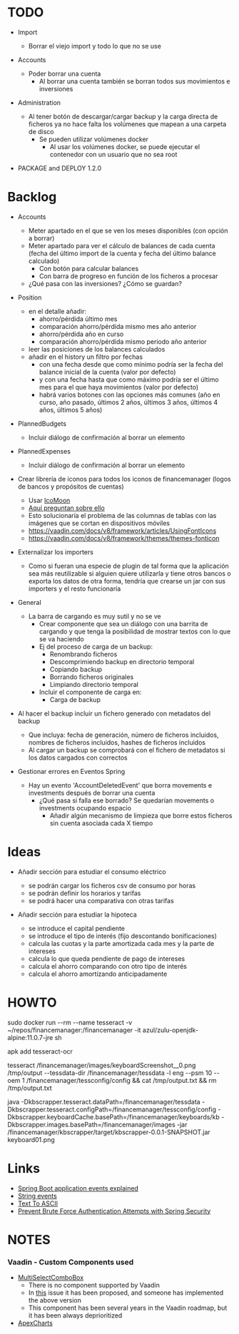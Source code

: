 # TODO

- Import
  - Borrar el viejo import y todo lo que no se use

- Accounts
  - Poder borrar una cuenta
    - Al borrar una cuenta también se borran todos sus movimientos e inversiones

- Administration
  - Al tener botón de descargar/cargar backup y la carga directa de ficheros ya no hace falta los volúmenes que mapean a una carpeta de disco
    - Se pueden utilizar volúmenes docker
      - Al usar los volúmenes docker, se puede ejecutar el contenedor con un usuario que no sea root

- PACKAGE and DEPLOY 1.2.0

# Backlog

- Accounts
  - Meter apartado en el que se ven los meses disponibles (con opción a borrar)
  - Meter apartado para ver el cálculo de balances de cada cuenta (fecha del último import de la cuenta y fecha del último balance calculado)
    - Con botón para calcular balances
    - Con barra de progreso en función de los ficheros a procesar
  - ¿Qué pasa con las inversiones? ¿Cómo se guardan?

- Position
  - en el detalle añadir:
    - ahorro/pérdida último mes
    - comparación ahorro/pérdida mismo mes año anterior
    - ahorro/pérdida año en curso
    - comparación ahorro/pérdida mismo periodo año anterior
  - leer las posiciones de los balances calculados
  - añadir en el history un filtro por fechas
    - con una fecha desde que como mínimo podría ser la fecha del balance inicial de la cuenta (valor por defecto)
    - y con una fecha hasta que como máximo podría ser el último mes para el que haya movimientos (valor por defecto)
    - habrá varios botones con las opciones más comunes (año en curso, año pasado, últimos 2 años, últimos 3 años, últimos 4 años, últimos 5 años)

- PlannedBudgets
  - Incluir diálogo de confirmación al borrar un elemento

- PlannedExpenses
  - Incluir diálogo de confirmación al borrar un elemento

- Crear librería de iconos para todos los iconos de financemanager (logos de bancos y propósitos de cuentas)
  - Usar [IcoMoon](https://icomoon.io/)
  - [Aquí preguntan sobre ello](https://vaadin.com/forum/thread/18364785/how-to-include-custom-icon-sets-with-vaadin-14-3-0)
  - Esto solucionaría el problema de las columnas de tablas con las imágenes que se cortan en dispositivos móviles
  - https://vaadin.com/docs/v8/framework/articles/UsingFontIcons
  - https://vaadin.com/docs/v8/framework/themes/themes-fonticon

- Externalizar los importers
  - Como si fueran una especie de plugin de tal forma que la aplicación sea más reutilizable
    si alguien quiere utilizarla y tiene otros bancos o exporta los datos de otra forma, tendría que
    crearse un jar con sus importers y el resto funcionaría

- General
  - La barra de cargando es muy sutil y no se ve
    - Crear componente que sea un diálogo con una barrita de cargando y que tenga la posibilidad de mostrar textos con lo que se va haciendo
    - Ej del proceso de carga de un backup:
      - Renombrando ficheros
      - Descomprimiendo backup en directorio temporal
      - Copiando backup
      - Borrando ficheros originales
      - Limpiando directorio temporal
    - Incluir el componente de carga en:
      - Carga de backup

- Al hacer el backup incluir un fichero generado con metadatos del backup
  - Que incluya: fecha de generación, número de ficheros incluidos, nombres de ficheros incluidos, hashes de ficheros incluidos
  - Al cargar un backup se comprobará con el fichero de metadatos si los datos cargados con correctos

- Gestionar errores en Eventos Spring
  - Hay un evento 'AccountDeletedEvent' que borra movements e investments después de borrar una cuenta
    - ¿Qué pasa si falla ese borrado? Se quedarían movements o investments ocupando espacio
        - Añadir algún mecanismo de limpieza que borre estos ficheros sin cuenta asociada cada X tiempo

# Ideas

- Añadir sección para estudiar el consumo eléctrico
  - se podrán cargar los ficheros csv de consumo por horas
  - se podrán definir los horarios y tarifas
  - se podrá hacer una comparativa con otras tarifas

- Añadir sección para estudiar la hipoteca
  - se introduce el capital pendiente
  - se introduce el tipo de interés (fijo descontando bonificaciones)
  - calcula las cuotas y la parte amortizada cada mes y la parte de intereses
  - calcula lo que queda pendiente de pago de intereses
  - calcula el ahorro comparando con otro tipo de interés
  - calcula el ahorro amortizando anticipadamente

# HOWTO

sudo docker run --rm --name tesseract -v ~/repos/financemanager:/financemanager -it azul/zulu-openjdk-alpine:11.0.7-jre sh

apk add tesseract-ocr

tesseract /financemanager/images/keyboardScreenshot__0.png /tmp/output --tessdata-dir /financemanager/tessdata -l eng --psm 10 --oem 1 /financemanager/tessconfig/config && cat /tmp/output.txt && rm /tmp/output.txt

java -Dkbscrapper.tesseract.dataPath=/financemanager/tessdata -Dkbscrapper.tesseract.configPath=/financemanager/tessconfig/config -Dkbscrapper.keyboardCache.basePath=/financemanager/keyboards/kb -Dkbscrapper.images.basePath=/financemanager/images -jar /financemanager/kbscrapper/target/kbscrapper-0.0.1-SNAPSHOT.jar keyboard01.png

# Links

- [Spring Boot application events explained](https://reflectoring.io/spring-boot-application-events-explained/)
- [String events](https://www.baeldung.com/spring-events)
- [Text To ASCII](https://patorjk.com/software/taag/#p=display&f=Big&t=Finance%20Manager%20App)
- [Prevent Brute Force Authentication Attempts with Spring Security](https://www.baeldung.com/spring-security-block-brute-force-authentication-attempts)

# NOTES

### Vaadin - Custom Components used

- [MultiSelectComboBox](https://vaadin.com/directory/component/multiselect-combo-box)
  - There is no component supported by Vaadin
  - In [this](https://github.com/vaadin/web-components/issues/1388) issue it has been proposed, and someone has implemented the above version
  - This component has been several years in the Vaadin roadmap, but it has been always deprioritized
- [ApexCharts](https://vaadin.com/directory/component/apexchartsjs)
